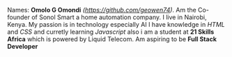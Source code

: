 Names: **Omolo G Omondi** *(https://github.com/geowen74)*. 
Am the Co-founder of Sonol Smart a home automation company. 
I live in Nairobi, Kenya.
My passion is in technology especially AI
I have knowledge in *HTML* and *CSS* and curretly learning *Javascript* 
also i am a student at **21 Skills Africa** which is powered by Liquid Telecom.
Am aspiring to be **Full Stack Developer**